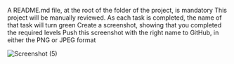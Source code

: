 A README.md file, at the root of the folder of the project, is mandatory
This project will be manually reviewed.
As each task is completed, the name of that task will turn green
Create a screenshot, showing that you completed the required levels
Push this screenshot with the right name to GitHub, in either the PNG or JPEG format




![Screenshot (5)](https://user-images.githubusercontent.com/99341580/179423748-66bf2b26-7d74-4aba-ab52-7971d6397ab6.png)
